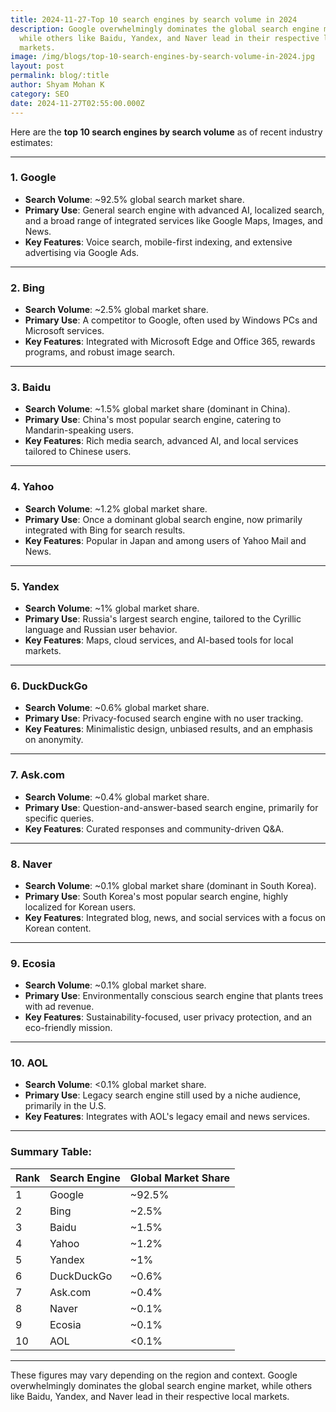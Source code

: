 ```yaml
---
title: 2024-11-27-Top 10 search engines by search volume in 2024
description: Google overwhelmingly dominates the global search engine market,
  while others like Baidu, Yandex, and Naver lead in their respective local
  markets.
image: /img/blogs/top-10-search-engines-by-search-volume-in-2024.jpg
layout: post
permalink: blog/:title
author: Shyam Mohan K
category: SEO
date: 2024-11-27T02:55:00.000Z
---
```

Here are the **top 10 search engines by search volume** as of recent industry estimates:

---

### **1. Google**
- **Search Volume**: ~92.5% global search market share.  
- **Primary Use**: General search engine with advanced AI, localized search, and a broad range of integrated services like Google Maps, Images, and News.  
- **Key Features**: Voice search, mobile-first indexing, and extensive advertising via Google Ads.

---

### **2. Bing**
- **Search Volume**: ~2.5% global market share.  
- **Primary Use**: A competitor to Google, often used by Windows PCs and Microsoft services.  
- **Key Features**: Integrated with Microsoft Edge and Office 365, rewards programs, and robust image search.

---

### **3. Baidu**
- **Search Volume**: ~1.5% global market share (dominant in China).  
- **Primary Use**: China's most popular search engine, catering to Mandarin-speaking users.  
- **Key Features**: Rich media search, advanced AI, and local services tailored to Chinese users.

---

### **4. Yahoo**
- **Search Volume**: ~1.2% global market share.  
- **Primary Use**: Once a dominant global search engine, now primarily integrated with Bing for search results.  
- **Key Features**: Popular in Japan and among users of Yahoo Mail and News.

---

### **5. Yandex**
- **Search Volume**: ~1% global market share.  
- **Primary Use**: Russia's largest search engine, tailored to the Cyrillic language and Russian user behavior.  
- **Key Features**: Maps, cloud services, and AI-based tools for local markets.

---

### **6. DuckDuckGo**
- **Search Volume**: ~0.6% global market share.  
- **Primary Use**: Privacy-focused search engine with no user tracking.  
- **Key Features**: Minimalistic design, unbiased results, and an emphasis on anonymity.

---

### **7. Ask.com**
- **Search Volume**: ~0.4% global market share.  
- **Primary Use**: Question-and-answer-based search engine, primarily for specific queries.  
- **Key Features**: Curated responses and community-driven Q&A.

---

### **8. Naver**
- **Search Volume**: ~0.1% global market share (dominant in South Korea).  
- **Primary Use**: South Korea's most popular search engine, highly localized for Korean users.  
- **Key Features**: Integrated blog, news, and social services with a focus on Korean content.

---

### **9. Ecosia**
- **Search Volume**: ~0.1% global market share.  
- **Primary Use**: Environmentally conscious search engine that plants trees with ad revenue.  
- **Key Features**: Sustainability-focused, user privacy protection, and an eco-friendly mission.

---

### **10. AOL**
- **Search Volume**: <0.1% global market share.  
- **Primary Use**: Legacy search engine still used by a niche audience, primarily in the U.S.  
- **Key Features**: Integrates with AOL's legacy email and news services.

---

### Summary Table:
| **Rank** | **Search Engine** | **Global Market Share** |
|----------|-------------------|-------------------------|
| 1        | Google            | ~92.5%                 |
| 2        | Bing              | ~2.5%                  |
| 3        | Baidu             | ~1.5%                  |
| 4        | Yahoo             | ~1.2%                  |
| 5        | Yandex            | ~1%                    |
| 6        | DuckDuckGo        | ~0.6%                  |
| 7        | Ask.com           | ~0.4%                  |
| 8        | Naver             | ~0.1%                  |
| 9        | Ecosia            | ~0.1%                  |
| 10       | AOL               | <0.1%                  |

---

These figures may vary depending on the region and context. Google overwhelmingly dominates the global search engine market, while others like Baidu, Yandex, and Naver lead in their respective local markets.
